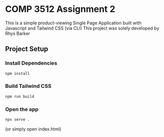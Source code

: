 # COMP 3512 Assignment 2
This is a simple product-viewing Single Page Application built with Javascript and Tailwind CSS (via CLI)
This project was solely developed by Rhys Barker


## Project Setup
### Install Dependencies
```bash 
npm install
```

### Build Tailwind CSS
```bash
npm run build
```

### Open the app
```bash
npx serve . 
```
(or simply open index.html)


